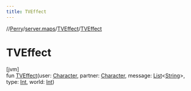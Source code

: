 ```yaml
---
title: TVEffect
---
```

//[Perry](../../../index.html)/[server.maps](../index.html)/[TVEffect](index.html)/[TVEffect](-t-v-effect.html)



# TVEffect



[jvm]\
fun [TVEffect](-t-v-effect.html)(user: [Character](../../client/-character/index.html), partner: [Character](../../client/-character/index.html), message: [List](https://kotlinlang.org/api/latest/jvm/stdlib/kotlin.collections/-list/index.html)<[String](https://kotlinlang.org/api/latest/jvm/stdlib/kotlin/-string/index.html)>, type: [Int](https://kotlinlang.org/api/latest/jvm/stdlib/kotlin/-int/index.html), world: [Int](https://kotlinlang.org/api/latest/jvm/stdlib/kotlin/-int/index.html))




